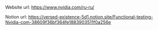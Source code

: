Website url: https://www.nvidia.com/ru-ru/

Notion url: https://versed-existence-5d1.notion.site/Functional-testing-Nvidia-com-38609f36bf364fe1883903511f0a256e
